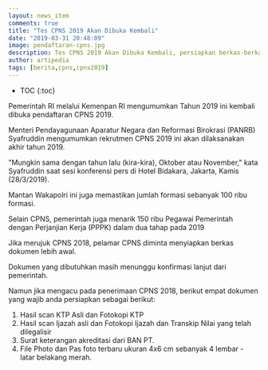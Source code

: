 ```yaml
---
layout: news_item
comments: true
title: "Tes CPNS 2019 Akan Dibuka Kembali"
date: "2019-03-31 20:48:09"
image: pendaftaran-cpns.jpg
description: Tes CPNS 2019 Akan Dibuka Kembali, persiapkan berkas-berkas yang menjadi prasyarat untuk mengikuti CPNS 2019.
author: artipedia
tags: [berita,cpns,cpns2019]
---
```


* TOC
{:toc}

Pemerintah RI melalui Kemenpan RI mengumumkan Tahun 2019 ini kembali dibuka pendaftaran CPNS 2019.

Menteri Pendayagunaan Aparatur Negara dan Reformasi Birokrasi (PANRB) Syafruddin mengumumkan rekrutmen CPNS 2019 ini akan dilaksanakan akhir tahun 2019.

"Mungkin sama dengan tahun lalu (kira-kira), Oktober atau November," kata Syafruddin saat sesi konferensi pers di Hotel Bidakara, Jakarta, Kamis (28/3/2019).

Mantan Wakapolri ini juga memastikan jumlah formasi sebanyak 100 ribu formasi.

Selain CPNS, pemerintah juga menarik 150 ribu Pegawai Pemerintah dengan Perjanjian Kerja (PPPK) dalam dua tahap pada 2019

Jika merujuk CPNS 2018, pelamar CPNS diminta menyiapkan berkas dokumen lebih awal.

Dokumen yang dibutuhkan masih menunggu konfirmasi lanjut dari pemerintah.

Namun jika mengacu pada penerimaan CPNS 2018, berikut empat dokumen yang wajib anda persiapkan sebagai berikut:

1. Hasil scan KTP Asli dan Fotokopi KTP
2. Hasil scan Ijazah asli dan Fotokopi Ijazah dan Transkip Nilai yang telah dilegalisir
3. Surat keterangan akreditasi dari BAN PT.
4. File Photo dan Pas foto terbaru ukuran 4x6 cm sebanyak 4 lembar - latar belakang merah.

